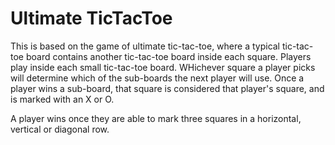 # Ultimate TicTacToe

This is based on the game of ultimate tic-tac-toe, where a typical tic-tac-toe board contains another tic-tac-toe board inside each square. Players play inside each small tic-tac-toe board. WHichever square a player picks will determine which of the sub-boards the next player will use. 
Once a player wins a sub-board, that square is considered that player's square, and is marked with an X or O.

A player wins once they are able to mark three squares in a horizontal, vertical or diagonal row. 